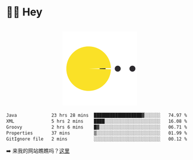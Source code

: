 
# 👋🏻 Hey
<div align="center">
	<br>
	<img src="https://raw.githubusercontent.com/Aniket965/Aniket965/master/pacman.svg?sanitize=true" width="200" height="200">
	<br>
</div>

<!--START_SECTION:waka-->
```text
Java             23 hrs 28 mins  ██████████████████▓░░░░░░   74.97 % 
XML              5 hrs 2 mins    ████░░░░░░░░░░░░░░░░░░░░░   16.08 % 
Groovy           2 hrs 6 mins    █▓░░░░░░░░░░░░░░░░░░░░░░░   06.71 % 
Properties       37 mins         ▒░░░░░░░░░░░░░░░░░░░░░░░░   01.99 % 
GitIgnore file   2 mins          ░░░░░░░░░░░░░░░░░░░░░░░░░   00.12 % 
```
<!--END_SECTION:waka-->

 ➡️  来我的网站瞧瞧吗？[这里](https://www.shaolongfei.com)
